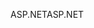 <span data-ttu-id="f1747-101">ASP.NET</span><span class="sxs-lookup"><span data-stu-id="f1747-101">ASP.NET</span></span>